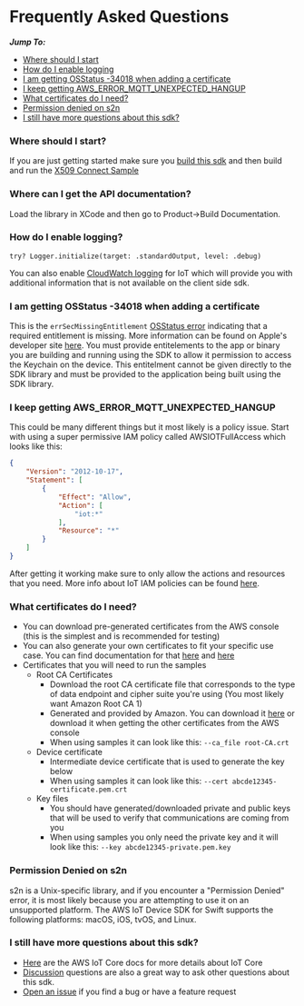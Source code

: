 # Frequently Asked Questions

*__Jump To:__*
* [Where should I start](#where-should-i-start)
* [How do I enable logging](#how-do-i-enable-logging)
* [I am getting OSStatus -34018 when adding a certificate](#i-am-getting-osstatus--34018-when-adding-a-certificate)
* [I keep getting AWS_ERROR_MQTT_UNEXPECTED_HANGUP](#i-keep-getting-aws_error_mqtt_unexpected_hangup)
* [What certificates do I need?](#what-certificates-do-i-need)
* [Permission denied on s2n](#permission-denied-on-s2n)
* [I still have more questions about this sdk?](#i-still-have-more-questions-about-this-sdk)

### Where should I start?

If you are just getting started make sure you [build this sdk](https://github.com/aws/aws-iot-device-sdk-swift#build-the-library) and then build and run the [X509 Connect Sample](https://github.com/aws/aws-iot-device-sdk-swift/tree/main/Samples/Mqtt5ConnectionSamples/X509Connect)

### Where can I get the API documentation?
Load the library in XCode and then go to Product->Build Documentation.

### How do I enable logging?

```
try? Logger.initialize(target: .standardOutput, level: .debug)
```
You can also enable [CloudWatch logging](https://docs.aws.amazon.com/iot/latest/developerguide/cloud-watch-logs.html) for IoT which will provide you with additional information that is not available on the client side sdk.

### I am getting OSStatus -34018 when adding a certificate

This is the `errSecMissingEntitlement` [OSStatus error](https://www.osstatus.com/search/results?platform=all&framework=all&search=-34018) indicating that a required entitlement is missing. More information can be found on Apple's developer site [here](https://developer.apple.com/documentation/security/errsecmissingentitlement). You must provide entitelements to the app or binary you are building and running using the SDK to allow it permission to access the Keychain on the device. This entitelment cannot be given directly to the SDK library and must be provided to the application being built using the SDK library.


### I keep getting AWS_ERROR_MQTT_UNEXPECTED_HANGUP

This could be many different things but it most likely is a policy issue. Start with using a super permissive IAM policy called AWSIOTFullAccess which looks like this:

``` json
{
    "Version": "2012-10-17",
    "Statement": [
        {
            "Effect": "Allow",
            "Action": [
                "iot:*"
            ],
            "Resource": "*"
        }
    ]
}
```

After getting it working make sure to only allow the actions and resources that you need. More info about IoT IAM policies can be found [here](https://docs.aws.amazon.com/iot/latest/developerguide/security_iam_service-with-iam.html).

### What certificates do I need?

* You can download pre-generated certificates from the AWS console (this is the simplest and is recommended for testing)
* You can also generate your own certificates to fit your specific use case. You can find documentation for that [here](https://docs.aws.amazon.com/iot/latest/developerguide/x509-client-certs.html) and [here](https://iot-device-management.workshop.aws/en/provisioning-options.html)
* Certificates that you will need to run the samples
    * Root CA Certificates
        * Download the root CA certificate file that corresponds to the type of data endpoint and cipher suite you're using (You most likely want Amazon Root CA 1)
        * Generated and provided by Amazon. You can download it [here](https://www.amazontrust.com/repository/) or download it when getting the other certificates from the AWS console
        * When using samples it can look like this: `--ca_file root-CA.crt`
    * Device certificate
        * Intermediate device certificate that is used to generate the key below
        * When using samples it can look like this: `--cert abcde12345-certificate.pem.crt`
    * Key files
        * You should have generated/downloaded private and public keys that will be used to verify that communications are coming from you
        * When using samples you only need the private key and it will look like this: `--key abcde12345-private.pem.key`


### Permission Denied on s2n
s2n is a Unix-specific library, and if you encounter a "Permission Denied" error, it is most likely because you are attempting to use it on an unsupported platform. The AWS IoT Device SDK for Swift supports the following platforms: macOS, iOS, tvOS, and Linux. 

### I still have more questions about this sdk?

* [Here](https://docs.aws.amazon.com/iot/latest/developerguide/what-is-aws-iot.html) are the AWS IoT Core docs for more details about IoT Core
* [Discussion](https://github.com/aws/aws-iot-device-sdk-swift/discussions) questions are also a great way to ask other questions about this sdk.
* [Open an issue](https://github.com/aws/aws-iot-device-sdk-swift/issues) if you find a bug or have a feature request
